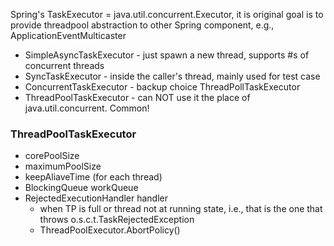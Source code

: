 Spring's TaskExecutor = java.util.concurrent.Executor, it is original goal is to provide threadpool abstraction to other Spring component, e.g., ApplicationEventMulticaster

* SimpleAsyncTaskExecutor - just spawn a new thread, supports #s of concurrent threads
* SyncTaskExecutor - inside the caller's thread, mainly used for test case
* ConcurrentTaskExecutor - backup choice ThreadPollTaskExecutor
* ThreadPoolTaskExecutor - can NOT use it the place of java.util.concurrent. Common!

### ThreadPoolTaskExecutor
* corePoolSize 
* maximumPoolSize
* keepAliaveTime (for each thread)
* BlockingQueue<Runnable> workQueue
* RejectedExecutionHandler handler 
  * when TP is full or thread not at running state, i.e., that is the one that throws o.s.c.t.TaskRejectedException
  * ThreadPoolExecutor.AbortPolicy()

